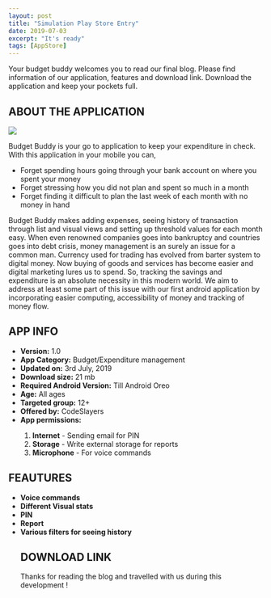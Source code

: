 ```yaml
---
layout: post
title: "Simulation Play Store Entry"
date: 2019-07-03
excerpt: "It's ready"
tags: [AppStore]
---
```


Your budget buddy welcomes you to read our final blog. Please find information of our application, features and download link. Download the application and keep your pockets full. 

<h2>ABOUT THE APPLICATION</h2>

<img src="https://live.staticflickr.com/65535/48153898262_63fd6d9917_o_d.png">

Budget Buddy is your go to application to keep your expenditure in check. With this application in your mobile you can,

<ul>
<li>Forget spending hours going through your bank account on where you spent your money </li>
<li>Forget stressing how you did not plan and spent so much in a month </li>
<li>Forget finding it difficult to plan the last week of each month with no money in hand</li>
</ul>

 
Budget Buddy makes adding expenses, seeing history of transaction through list and visual views and setting up threshold values for each month easy. When even renowned companies goes into bankruptcy and countries goes into debt crisis, money management is an surely an issue for a common man. Currency used for trading has evolved from barter system to digital money. Now buying of goods and services has become easier and digital marketing lures us to spend. So, tracking the savings and expenditure is an absolute necessity in this modern world. We aim to address at least some part of this issue with our first android application by incorporating easier computing, accessibility of money and tracking of money flow.

<h2>APP INFO</h2>
<ul>
  <li><b>Version:</b> 1.0</li>
 <li><b>App Category:</b> Budget/Expenditure management</li>
<li><b>Updated on:</b> 3rd July, 2019</li>
<li><b>Download size:</b> 21 mb</li>
<li><b>Required Android Version:</b> Till Android Oreo </li>
<li><b>Age:</b> All ages </li>
<li><b>Targeted group:</b> 12+ </li>
<li><b>Offered by:</b> CodeSlayers </li>
<li><b>App permissions:</b> </li>
<ol>
  <li><b>Internet</b> - Sending email for PIN</li>
  <li><b>Storage</b> - Write external storage for reports</li>
  <li><b>Microphone</b> - For voice commands</li>
</ol>
</ul>

<h2>FEAUTURES</h2>

<ul>
  <li><b>Voice commands</b></li>
  <li><b>Different Visual stats</b></li>
  <li><b>PIN</b></li>
  <li><b>Report</b></li>
  <li><b>Various filters for seeing history</b></li>
<h2>DOWNLOAD LINK</h2>


Thanks for reading the blog and travelled with us during this development !
